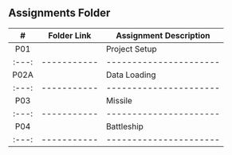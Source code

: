 ##  Assignments Folder

|   #   | Folder Link | Assignment Description |
| :---: | ----------- | ---------------------- |
|  P01  |             | Project Setup          |
| :---: | ----------- | ---------------------- |
|  P02A |             | Data Loading           |
| :---: | ----------- | ---------------------- |
|  P03  |             | Missile                |
| :---: | ----------- | ---------------------- |
|  P04  |             | Battleship             |
| :---: | ----------- | ---------------------- |
